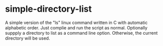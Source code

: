# simple-directory-list
A simple version of the "ls" linux command written in C with automatic alphabetic order.
Just complie and run the script as normal. Optionally suppply a directory to list as a command line option. Otherwise, the current directory will be used.
